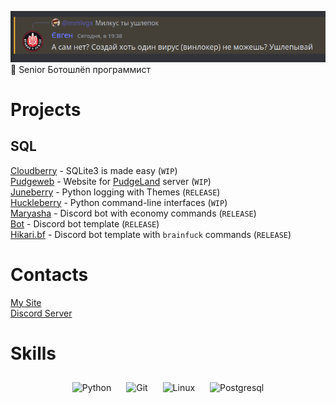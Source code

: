 ![](assets/lol.png)\
🦧 Senior Ботошлёп программист
# Projects
## SQL
[Cloudberry](https://github.com/mmlvgx/cloudberry) - SQLite3 is made easy (`WIP`)\
[Pudgeweb](https://github.com/mmlvgx/pudgeweb) - Website for [PudgeLand](https://bit.ly/3YhR1eJ) server (`WIP`)\
[Juneberry](https://github.com/mmlvgx/juneberry) - Python logging with Themes (`RELEASE`)\
[Huckleberry](https://github.com/mmlvgx/huckleberry) - Python command-line interfaces (`WIP`)\
[Maryasha](https://github.com/mmlvgx/maryasha) - Discord bot with economy commands (`RELEASE`)\
[Bot](https://github.com/mmlvgx/bot) - Discord bot template (`RELEASE`)\
[Hikari.bf](https://github.com/mmlvgx/hikari.bf) - Discord bot template with `brainfuck` commands (`RELEASE`)
# Contacts
[My Site](https://mmlvgx.xp3.biz/)\
[Discord Server](https://discord.gg/HNvQzUtZ)
# Skills
<div align="center">
<img style="margin: 10px" src="https://profilinator.rishav.dev/skills-assets/python-original.svg" alt="Python" height="75" />
<img style="margin: 10px" src="https://profilinator.rishav.dev/skills-assets/git-scm-icon.svg" alt="Git" height="75" />
<img style="margin: 10px" src="https://profilinator.rishav.dev/skills-assets/linux-original.svg" alt="Linux" height="75" />
<img style="margin: 10px" src="https://upload.wikimedia.org/wikipedia/commons/thumb/2/29/Postgresql_elephant.svg/1200px-Postgresql_elephant.svg.png" alt="Postgresql" height="75" />
</div>